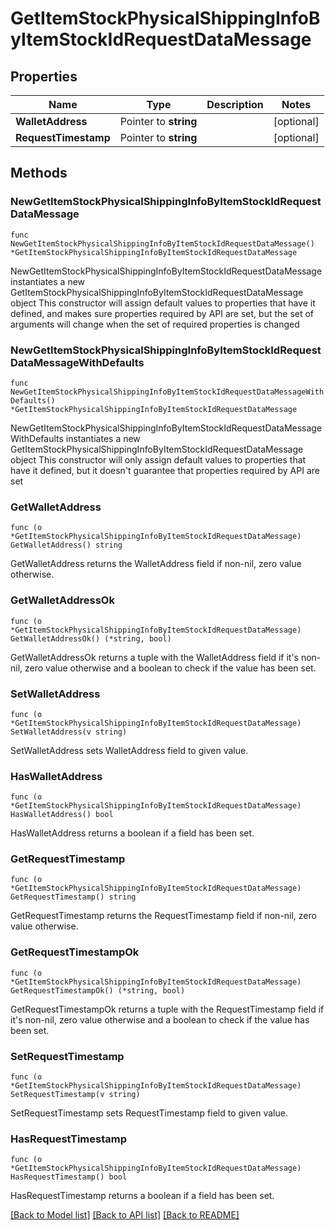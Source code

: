 # GetItemStockPhysicalShippingInfoByItemStockIdRequestDataMessage

## Properties

Name | Type | Description | Notes
------------ | ------------- | ------------- | -------------
**WalletAddress** | Pointer to **string** |  | [optional] 
**RequestTimestamp** | Pointer to **string** |  | [optional] 

## Methods

### NewGetItemStockPhysicalShippingInfoByItemStockIdRequestDataMessage

`func NewGetItemStockPhysicalShippingInfoByItemStockIdRequestDataMessage() *GetItemStockPhysicalShippingInfoByItemStockIdRequestDataMessage`

NewGetItemStockPhysicalShippingInfoByItemStockIdRequestDataMessage instantiates a new GetItemStockPhysicalShippingInfoByItemStockIdRequestDataMessage object
This constructor will assign default values to properties that have it defined,
and makes sure properties required by API are set, but the set of arguments
will change when the set of required properties is changed

### NewGetItemStockPhysicalShippingInfoByItemStockIdRequestDataMessageWithDefaults

`func NewGetItemStockPhysicalShippingInfoByItemStockIdRequestDataMessageWithDefaults() *GetItemStockPhysicalShippingInfoByItemStockIdRequestDataMessage`

NewGetItemStockPhysicalShippingInfoByItemStockIdRequestDataMessageWithDefaults instantiates a new GetItemStockPhysicalShippingInfoByItemStockIdRequestDataMessage object
This constructor will only assign default values to properties that have it defined,
but it doesn't guarantee that properties required by API are set

### GetWalletAddress

`func (o *GetItemStockPhysicalShippingInfoByItemStockIdRequestDataMessage) GetWalletAddress() string`

GetWalletAddress returns the WalletAddress field if non-nil, zero value otherwise.

### GetWalletAddressOk

`func (o *GetItemStockPhysicalShippingInfoByItemStockIdRequestDataMessage) GetWalletAddressOk() (*string, bool)`

GetWalletAddressOk returns a tuple with the WalletAddress field if it's non-nil, zero value otherwise
and a boolean to check if the value has been set.

### SetWalletAddress

`func (o *GetItemStockPhysicalShippingInfoByItemStockIdRequestDataMessage) SetWalletAddress(v string)`

SetWalletAddress sets WalletAddress field to given value.

### HasWalletAddress

`func (o *GetItemStockPhysicalShippingInfoByItemStockIdRequestDataMessage) HasWalletAddress() bool`

HasWalletAddress returns a boolean if a field has been set.

### GetRequestTimestamp

`func (o *GetItemStockPhysicalShippingInfoByItemStockIdRequestDataMessage) GetRequestTimestamp() string`

GetRequestTimestamp returns the RequestTimestamp field if non-nil, zero value otherwise.

### GetRequestTimestampOk

`func (o *GetItemStockPhysicalShippingInfoByItemStockIdRequestDataMessage) GetRequestTimestampOk() (*string, bool)`

GetRequestTimestampOk returns a tuple with the RequestTimestamp field if it's non-nil, zero value otherwise
and a boolean to check if the value has been set.

### SetRequestTimestamp

`func (o *GetItemStockPhysicalShippingInfoByItemStockIdRequestDataMessage) SetRequestTimestamp(v string)`

SetRequestTimestamp sets RequestTimestamp field to given value.

### HasRequestTimestamp

`func (o *GetItemStockPhysicalShippingInfoByItemStockIdRequestDataMessage) HasRequestTimestamp() bool`

HasRequestTimestamp returns a boolean if a field has been set.


[[Back to Model list]](../README.md#documentation-for-models) [[Back to API list]](../README.md#documentation-for-api-endpoints) [[Back to README]](../README.md)


